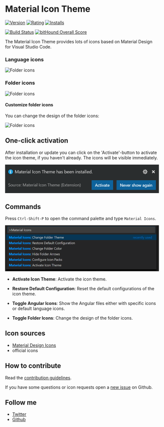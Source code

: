 # Material Icon Theme

[![Version](http://vsmarketplacebadge.apphb.com/version/PKief.material-icon-theme.svg)](https://marketplace.visualstudio.com/items?itemName=PKief.material-icon-theme)
[![Rating](https://vsmarketplacebadge.apphb.com/rating/PKief.material-icon-theme.svg)](https://marketplace.visualstudio.com/items?itemName=PKief.material-icon-theme)
[![Installs](https://vsmarketplacebadge.apphb.com/installs/PKief.material-icon-theme.svg)](https://marketplace.visualstudio.com/items?itemName=PKief.material-icon-theme)

[![Build Status](https://travis-ci.org/PKief/vscode-material-icon-theme.svg?branch=master)](https://travis-ci.org/PKief/vscode-material-icon-theme)
[![bitHound Overall Score](https://www.bithound.io/github/PKief/vscode-material-icon-theme/badges/score.svg)](https://www.bithound.io/github/PKief/vscode-material-icon-theme)


The Material Icon Theme provides lots of icons based on Material Design for Visual Studio Code.

### Language icons

![Folder icons](https://raw.githubusercontent.com/PKief/vscode-material-icon-theme/master/images/lang-icons.png)

### Folder icons

![Folder icons](https://raw.githubusercontent.com/PKief/vscode-material-icon-theme/master/images/folder-icons.png)

#### Customize folder icons

You can change the design of the folder icons:

![Folder icons](https://raw.githubusercontent.com/PKief/vscode-material-icon-theme/master/images/set-folder-icons.gif)



## One-click activation
After installation or update you can click on the 'Activate'-button to activate the icon theme, if you haven't already. The icons will be visible immediately.

![activation](https://raw.githubusercontent.com/PKief/vscode-material-icon-theme/master/images/oneclickactivation.png)


## Commands
Press `Ctrl-Shift-P` to open the command palette and type `Material Icons`.

![commands](https://raw.githubusercontent.com/PKief/vscode-material-icon-theme/master/images/commandPalette.png)

- **Activate Icon Theme**: Activate the icon theme.

- **Restore Default Configuration**: Reset the default configurations of the icon theme.

- **Toggle Angular Icons**: Show the Angular files either with specific icons or default language icons.

- **Toggle Folder Icons**: Change the design of the folder icons.

## Icon sources
* [Material Design Icons](https://materialdesignicons.com/)
* official icons

## How to contribute

Read the [contribution guidelines](https://github.com/PKief/vscode-material-icon-theme/blob/master/CONTRIBUTING.md).

If you have some questions or icon requests open a [new issue](https://github.com/PKief/vscode-material-icon-theme/issues/new) on Github.

## Follow me
- [Twitter](https://twitter.com/PhilippKief)
- [Github](https://github.com/PKief)